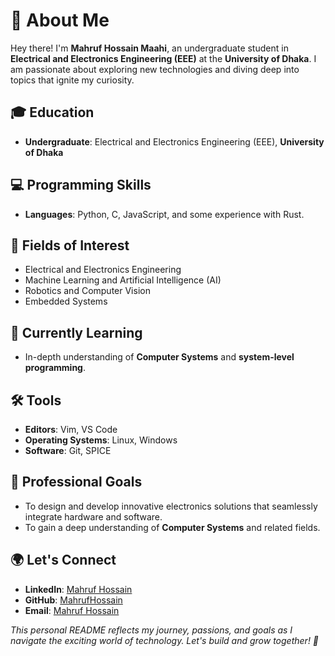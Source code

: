 # 🌟 About Me

Hey there! I'm **Mahruf Hossain Maahi**, an undergraduate student in **Electrical and Electronics Engineering (EEE)** at the **University of Dhaka**. I am passionate about exploring new technologies and diving deep into topics that ignite my curiosity.



## 🎓 Education  
- **Undergraduate**: Electrical and Electronics Engineering (EEE), **University of Dhaka**



## 💻 Programming Skills  
- **Languages**: Python, C, JavaScript, and some experience with Rust.



## 🔬 Fields of Interest  
- Electrical and Electronics Engineering  
- Machine Learning and Artificial Intelligence (AI)  
- Robotics and Computer Vision  
- Embedded Systems  



## 🌱 Currently Learning  
- In-depth understanding of **Computer Systems** and **system-level programming**.



## 🛠 Tools  
- **Editors**: Vim, VS Code  
- **Operating Systems**: Linux, Windows  
- **Software**: Git, SPICE  



## 💼 Professional Goals  
- To design and develop innovative electronics solutions that seamlessly integrate hardware and software.  
- To gain a deep understanding of **Computer Systems** and related fields.  



## 🌍 Let's Connect  
- **LinkedIn**: [Mahruf Hossain](https://www.linkedin.com/in/mahruf-hossain-4804a7221/)  
- **GitHub**: [MahrufHossain](https://github.com/MahrufHossain)  
- **Email**: [Mahruf Hossain](mailto:mahrufhossain97@gmail.com)


*This personal README reflects my journey, passions, and goals as I navigate the exciting world of technology. Let's build and grow together! 🚀*

